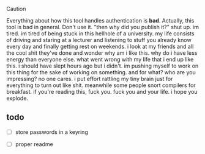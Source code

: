 <!--# apspace-attendance-->
<!---->
<!--cli tool for submitting attendance code to APSpace/AttendiX-->
<!---->
<!--also features a pretty tui made with [bubbletea](https://github.com/charmbracelet/bubbletea) if that's your thing-->

> [!CAUTION]
> Everything about how this tool handles authentication is __bad__. Actually, this tool is bad in general. Don't use it.
> "then why did you publish it?" shut up. im tired. im tired of being stuck in this hellhole of a university. my life consists of driving and staring at a lecturer and listening to stuff you already know every day and finally getting rest on weekends. i look at my friends and all the cool shit they've done and wonder why am i like this. why do i have less energy than everyone else. what went wrong with my life that i end up like this. i should have slept hours ago but i didn't. im pushing myself to work on this thing for the sake of working on something. and for what? who are you impressing? no one cares. i put effort rattling my tiny brain just for everything to turn out like shit. meanwhile some people snort compilers for breakfast. if you're reading this, fuck you. fuck you and your life. i hope you explode.

## todo
- [ ] store passwords in a keyring
- [ ] proper readme

